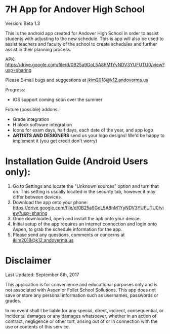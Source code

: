 # 7H App for Andover High School

Version: Beta 1.3

This is the android app created for Andover High School in order to assist students with adjusting to the new schedule. This is app will also be used to assist teachers and faculty of the school to create schedules and further assist in their planning process.

APK: https://drive.google.com/file/d/0B25a9GoL5A8hM1YyNDV3YUFUTU0/view?usp=sharing

Please E-mail bugs and suggestions at jkim2018@k12.andoverma.us

Progress:
- iOS support coming soon over the summer

Future (possible) addons:
- Grade integration
- H block software integration
- Icons for exam days, half days, each date of the year, and app logo
- **ARTISTS AND DESIGNERS** send us your logo designs! We'd be happy to implement it (you get credit don't worry)

# Installation Guide (Android Users only):

1. Go to Settings and locate the "Unknown sources" option and turn that on. This setting is usually located in the security tab, however it may differ between devices.
2. Download the app onto your phone: https://drive.google.com/file/d/0B25a9GoL5A8hM1YyNDV3YUFUTU0/view?usp=sharing
3. Once downloaded, open and install the apk onto your device.
4. Initial setup of the app requires an internet connection and login onto Aspen, to grab the schedule information for the app.
5. Please send any questions, comments or concerns at jkim2018@k12.andoverma.us

# Disclaimer

Last Updated: September 8th, 2017

This application is for convenience and educational purposes only and is not associated with Aspen or Follet School Sollutions. This app does not save or store any personal information such as usernames, passwords or grades.

In no event shall I be liable for any special, direct, indirect, consequential, or incidental damages or any damages whatsoever, whether in an action of contract, negligence or other tort, arising out of or in connection with the use or contents of this service. 